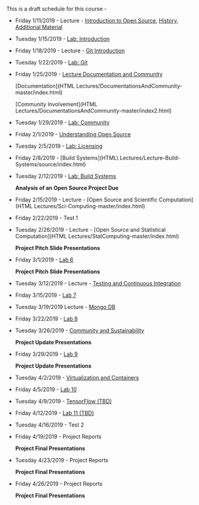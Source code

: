 This is a draft schedule for this course -

* Friday 1/11/2019 - Lecture - [Introduction to Open Source](Lectures/Lecture-1-1.pdf), [History](Lectures/Lecture-1-3.pdf), [Additional Material](Lectures/Lecture-1-2.pdf)

* Tuesday 1/15/2019 - [Lab: Introduction](Labs/Lab1.md)

* Friday 1/18/2019 - Lecture - [Git Introduction](Lectures/Lecture-3.Md)

* Tuesday 1/22/2019 - [Lab: Git](Labs/Lab3.md)

* Friday 1/25/2019 - [Lecture Documentation and Community](Lectures/Lecture-4.Md)

	[Documentation](HTML Lectures/DocumentationsAndCommunity-master/index.html)

	[Community Involvement](HTML Lectures/DocumentationsAndCommunity-master/index2.html)

* Tuesday 1/29/2019 - [Lab: Community](Labs/Lab4.md)

* Friday 2/1/2019 - [Understanding Open Source](Lectures/Lec2-Patrick_Masson-S2017.pdf)

* Tuesday 2/5/2019 - [Lab: Licensing](Labs/Lab2.md)

* Friday 2/8/2019 - [Build Systems](HTML\ Lectures/Lecture-Build-Systems/source/index.html)

* Tuesday 2/12/2019 - [Lab: Build Systems](Labs/Lab5.md)

	**Analysis of an Open Source Project Due**

* Friday 2/15/2019 - Lecture - [Open Source and Scientific Computation](HTML Lectures/Sci-Computing-master/index.html)

* Friday 2/22/2019 - Test 1

* Tuesday 2/26/2019 - Lecture - [Open Source and Statistical Computation](HTML Lectures/StatComputing-master/index.html)

	**Project Pitch Slide Presentations**

* Friday 3/1/2019 - [Lab 6](Labs/Lab6.md)

	**Project Pitch Slide Presentations**

* Tuesday 3/12/2019 - Lecture - [Testing and Continuous Integration](Lectures/TestingAndCI.md)

* Friday 3/15/2019 - [Lab 7](Labs/Lab7.md)

* Tuesday 3/19/2019 Lecture - [Mongo DB](Lectures/MongoDB.pdf)

* Friday 3/22/2019 - [Lab 8](Labs/Lab8.md)

* Tuesday 3/26/2019 - [Community and Sustainability](Lectures/CommunityandSustainability-3-1-2016.pdf)

     **Project Update Presentations** 

* Friday 3/29/2019 - [Lab 9](Labs/Lab9.md)

     **Project Update Presentations** 

* Tuesday 4/2/2019 - [Virtualization and Containers](https://github.com/rcos/CSCI-4961-01-Summer-2018/tree/master/HTML%20Lectures/Virtualization_Lecture)

* Friday 4/5/2019 - [Lab 10](Labs/Lab10-Docker.md)

* Tuesday 4/9/2019 - [TensorFlow (TBD)]()

* Friday 4/12/2019 - [Lab 11 (TBD)]()

* Tuesday 4/16/2019 - Test 2

* Friday 4/19/2019 - Project Reports

	**Project Final Presentations**

* Tuesday 4/23/2019 - Project Reports

	**Project Final Presentations**

* Friday 4/26/2019 - Project Reports

	**Project Final Presentations**

